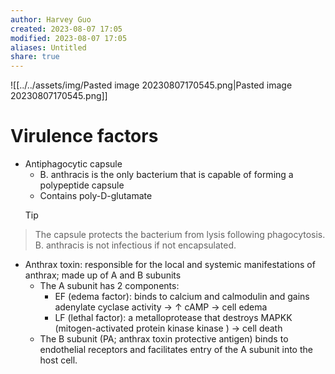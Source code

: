 ```yaml
---
author: Harvey Guo
created: 2023-08-07 17:05
modified: 2023-08-07 17:05
aliases: Untitled
share: true
---
```


![[../../assets/img/Pasted image 20230807170545.png|Pasted image 20230807170545.png]]
# Virulence factors
- Antiphagocytic capsule
	- B. anthracis is the only bacterium that is capable of forming a polypeptide capsule 
	- Contains poly-D-glutamate
  >[!tip] 
>The capsule protects the bacterium from lysis following phagocytosis. B. anthracis is not infectious if not encapsulated.

- Anthrax toxin: responsible for the local and systemic manifestations of anthrax; made up of A and B subunits
	- The A subunit has 2 components:
		- EF (edema factor): binds to calcium and calmodulin and gains adenylate cyclase activity → ↑ cAMP → cell edema
		- LF (lethal factor): a metalloprotease that destroys MAPKK (mitogen-activated protein kinase kinase ) → cell death 
	- The B subunit (PA; anthrax toxin protective antigen) binds to endothelial receptors and facilitates entry of the A subunit into the host cell.